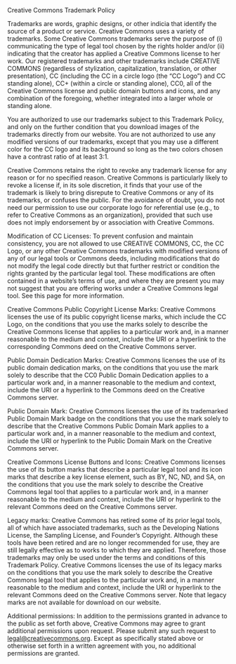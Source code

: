 Creative Commons Trademark Policy

Trademarks are words, graphic designs, or other indicia that identify the source of a product or service. Creative Commons uses a variety of trademarks. Some Creative Commons trademarks serve the purpose of (i) communicating the type of legal tool chosen by the rights holder and/or (ii) indicating that the creator has applied a Creative Commons license to her work. Our registered trademarks and other trademarks include CREATIVE COMMONS (regardless of stylization, capitalization, translation, or other presentation), CC (including the CC in a circle logo (the “CC Logo”) and CC standing alone), CC+ (within a circle or standing alone), CC0, all of the Creative Commons license and public domain buttons and icons, and any combination of the foregoing, whether integrated into a larger whole or standing alone.

You are authorized to use our trademarks subject to this Trademark Policy, and only on the further condition that you download images of the trademarks directly from our website. You are not authorized to use any modified versions of our trademarks, except that you may use a different color for the CC logo and its background so long as the two colors chosen have a contrast ratio of at least 3:1.

Creative Commons retains the right to revoke any trademark license for any reason or for no specified reason. Creative Commons is particularly likely to revoke a license if, in its sole discretion, it finds that your use of the trademark is likely to bring disrepute to Creative Commons or any of its trademarks, or confuses the public. For the avoidance of doubt, you do not need our permission to use our corporate logo for referential use (e.g., to refer to Creative Commons as an organization), provided that such use does not imply endorsement by or association with Creative Commons.

Modification of CC Licenses: To prevent confusion and maintain consistency, you are not allowed to use CREATIVE COMMONS, CC, the CC Logo, or any other Creative Commons trademarks with modified versions of any of our legal tools or Commons deeds, including modifications that do not modify the legal code directly but that further restrict or condition the rights granted by the particular legal tool. These modifications are often contained in a website’s terms of use, and where they are present you may not suggest that you are offering works under a Creative Commons legal tool. See this page for more information.

Creative Commons Public Copyright License Marks: Creative Commons licenses the use of its public copyright license marks, which include the CC Logo, on the conditions that you use the marks solely to describe the Creative Commons license that applies to a particular work and, in a manner reasonable to the medium and context, include the URI or a hyperlink to the corresponding Commons deed on the Creative Commons server.

Public Domain Dedication Marks: Creative Commons licenses the use of its public domain dedication marks, on the conditions that you use the mark solely to describe that the CC0 Public Domain Dedication applies to a particular work and, in a manner reasonable to the medium and context, include the URI or a hyperlink to the Commons deed on the Creative Commons server.

Public Domain Mark: Creative Commons licenses the use of its trademarked Public Domain Mark badge on the conditions that you use the mark solely to describe that the Creative Commons Public Domain Mark applies to a particular work and, in a manner reasonable to the medium and context, include the URI or hyperlink to the Public Domain Mark on the Creative Commons server.

Creative Commons License Buttons and Icons: Creative Commons licenses the use of its button marks that describe a particular legal tool and its icon marks that describe a key license element, such as BY, NC, ND, and SA, on the conditions that you use the mark solely to describe the Creative Commons legal tool that applies to a particular work and, in a manner reasonable to the medium and context, include the URI or hyperlink to the relevant Commons deed on the Creative Commons server.

Legacy marks: Creative Commons has retired some of its prior legal tools, all of which have associated trademarks, such as the Developing Nations License, the Sampling License, and Founder’s Copyright. Although these tools have been retired and are no longer recommended for use, they are still legally effective as to works to which they are applied. Therefore, those trademarks may only be used under the terms and conditions of this Trademark Policy. Creative Commons licenses the use of its legacy marks on the conditions that you use the mark solely to describe the Creative Commons legal tool that applies to the particular work and, in a manner reasonable to the medium and context, include the URI or hyperlink to the relevant Commons deed on the Creative Commons server. Note that legacy marks are not available for download on our website.

Additional permissions: In addition to the permissions granted in advance to the public as set forth above, Creative Commons may agree to grant additional permissions upon request. Please submit any such request to legal@creativecommons.org. Except as specifically stated above or otherwise set forth in a written agreement with you, no additional permissions are granted.
